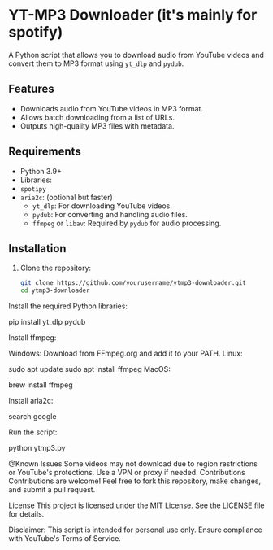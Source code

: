 # YT-MP3 Downloader (it's mainly for spotify)

A Python script that allows you to download audio from YouTube videos and convert them to MP3 format using `yt_dlp` and `pydub`.

## Features

- Downloads audio from YouTube videos in MP3 format.
- Allows batch downloading from a list of URLs.
- Outputs high-quality MP3 files with metadata.

## Requirements

- Python 3.9+
- Libraries:
- `spotipy`
- `aria2c`: (optional but faster)
  - `yt_dlp`: For downloading YouTube videos.
  - `pydub`: For converting and handling audio files.
  - `ffmpeg` or `libav`: Required by `pydub` for audio processing.

## Installation

1. Clone the repository:
   ```bash
   git clone https://github.com/yourusername/ytmp3-downloader.git
   cd ytmp3-downloader
Install the required Python libraries:

pip install yt_dlp pydub

Install ffmpeg:

Windows: Download from FFmpeg.org and add it to your PATH.
Linux:

sudo apt update
sudo apt install ffmpeg
MacOS:

brew install ffmpeg

Install aria2c:

search google

Run the script:

python ytmp3.py



@Known Issues
Some videos may not download due to region restrictions or YouTube's protections. Use a VPN or proxy if needed.
Contributions
Contributions are welcome! Feel free to fork this repository, make changes, and submit a pull request.

License
This project is licensed under the MIT License. See the LICENSE file for details.

Disclaimer: This script is intended for personal use only. Ensure compliance with YouTube's Terms of Service.

